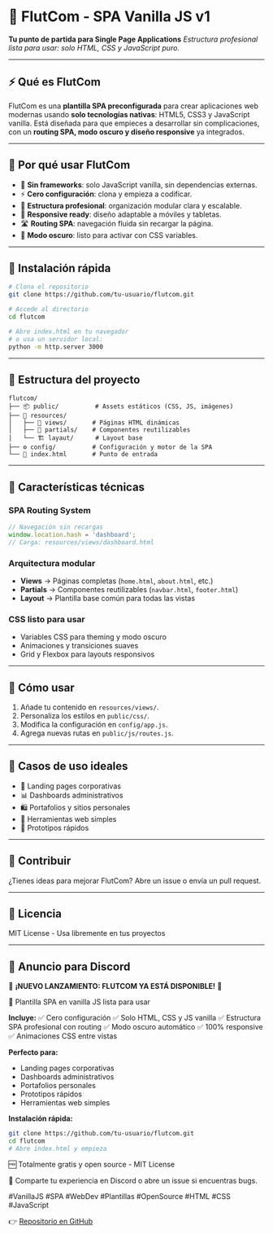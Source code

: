 # 📝 FlutCom - SPA Vanilla JS v1

**Tu punto de partida para Single Page Applications**
*Estructura profesional lista para usar: solo HTML, CSS y JavaScript puro.*

---

## ⚡ Qué es FlutCom

FlutCom es una **plantilla SPA preconfigurada** para crear aplicaciones web modernas usando **solo tecnologías nativas**: HTML5, CSS3 y JavaScript vanilla.
Está diseñada para que empieces a desarrollar sin complicaciones, con un **routing SPA, modo oscuro y diseño responsive** ya integrados.

---

## 🎯 Por qué usar FlutCom

* 🚀 **Sin frameworks**: solo JavaScript vanilla, sin dependencias externas.
* ⚡ **Cero configuración**: clona y empieza a codificar.
* 🎨 **Estructura profesional**: organización modular clara y escalable.
* 📱 **Responsive ready**: diseño adaptable a móviles y tabletas.
* 🛣️ **Routing SPA**: navegación fluida sin recargar la página.
* 🌙 **Modo oscuro**: listo para activar con CSS variables.

---

## 🚀 Instalación rápida

```bash
# Clona el repositorio
git clone https://github.com/tu-usuario/flutcom.git

# Accede al directorio
cd flutcom

# Abre index.html en tu navegador
# o usa un servidor local:
python -m http.server 3000
```

---

## 📁 Estructura del proyecto

```
flutcom/
├── 📦 public/          # Assets estáticos (CSS, JS, imágenes)
├── 📂 resources/
│   ├── 🎨 views/       # Páginas HTML dinámicas
│   ├── 🔧 partials/    # Componentes reutilizables
│   └── 🏗️ layaut/      # Layout base
├── ⚙️ config/          # Configuración y motor de la SPA
└── 🚀 index.html       # Punto de entrada
```

---

## 🎨 Características técnicas

### SPA Routing System

```javascript
// Navegación sin recargas
window.location.hash = 'dashboard';
// Carga: resources/views/dashboard.html
```

### Arquitectura modular

* **Views** → Páginas completas (`home.html`, `about.html`, etc.)
* **Partials** → Componentes reutilizables (`navbar.html`, `footer.html`)
* **Layout** → Plantilla base común para todas las vistas

### CSS listo para usar

* Variables CSS para theming y modo oscuro
* Animaciones y transiciones suaves
* Grid y Flexbox para layouts responsivos

---

## 📝 Cómo usar

1. Añade tu contenido en `resources/views/`.
2. Personaliza los estilos en `public/css/`.
3. Modifica la configuración en `config/app.js`.
4. Agrega nuevas rutas en `public/js/routes.js`.

---

## 🎯 Casos de uso ideales

* 🏢 Landing pages corporativas
* 📊 Dashboards administrativos
* 🛍️ Portafolios y sitios personales
* 🔧 Herramientas web simples
* 🎨 Prototipos rápidos

---

## 🤝 Contribuir

¿Tienes ideas para mejorar FlutCom?
Abre un issue o envía un pull request.

---

## 📜 Licencia

MIT License - Usa libremente en tus proyectos

---

## 📢 Anuncio para Discord

🎉 **¡NUEVO LANZAMIENTO: FLUTCOM YA ESTÁ DISPONIBLE!** 🎉

🚀 Plantilla SPA en vanilla JS lista para usar

**Incluye:**
✅ Cero configuración
✅ Solo HTML, CSS y JS vanilla
✅ Estructura SPA profesional con routing
✅ Modo oscuro automático
✅ 100% responsive
✅ Animaciones CSS entre vistas

**Perfecto para:**

* Landing pages corporativas
* Dashboards administrativos
* Portafolios personales
* Prototipos rápidos
* Herramientas web simples

**Instalación rápida:**

```bash
git clone https://github.com/tu-usuario/flutcom.git
cd flutcom
# Abre index.html y empieza
```

🆓 Totalmente gratis y open source - MIT License

💬 Comparte tu experiencia en Discord o abre un issue si encuentras bugs.

#VanillaJS #SPA #WebDev #Plantillas #OpenSource #HTML #CSS #JavaScript

👉 [Repositorio en GitHub](https://github.com/tu-usuario/flutcom)
